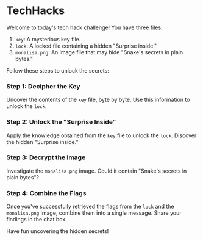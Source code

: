 # TechHacks



Welcome to today's tech hack challenge! You have three files:

1. `key`: A mysterious key file.
2. `lock`: A locked file containing a hidden "Surprise inside."
3. `monalisa.png`: An image file that may hide "Snake's secrets in plain bytes."

Follow these steps to unlock the secrets:

### Step 1: Decipher the Key

Uncover the contents of the `key` file, byte by byte. Use this information to unlock the `lock`.

### Step 2: Unlock the "Surprise Inside"

Apply the knowledge obtained from the `key` file to unlock the `lock`. Discover the hidden "Surprise inside."

### Step 3: Decrypt the Image

Investigate the `monalisa.png` image. Could it contain "Snake's secrets in plain bytes"?

### Step 4: Combine the Flags

Once you've successfully retrieved the flags from the `lock` and the `monalisa.png` image, combine them into a single message. Share your findings in the chat box.

Have fun uncovering the hidden secrets!
